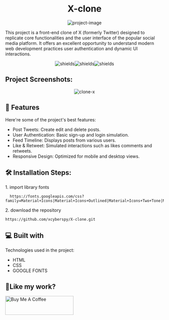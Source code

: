 <h1 align="center" id="title">X-clone</h1>

<p align="center"><img src="https://socialify.git.ci/xcyberspy/X-clone/image?forks=1&amp;issues=1&amp;language=1&amp;name=1&amp;owner=1&amp;pattern=Diagonal%20Stripes&amp;pulls=1&amp;stargazers=1&amp;theme=Auto" alt="project-image"></p>

<p id="description">This project is a front-end clone of X (formerly Twitter) designed to replicate core functionalities and the user interface of the popular social media platform. It offers an excellent opportunity to understand modern web development practices user authentication and dynamic UI interactions.</p>

<p align="center"><img src="https://img.shields.io/badge/html5-%23E34F26.svg?style=for-the-badge&amp;logo=html5&amp;logoColor=white" alt="shields"><img src="https://img.shields.io/badge/css3-%231572B6.svg?style=for-the-badge&amp;logo=css3&amp;logoColor=white" alt="shields"><img src="https://img.shields.io/badge/X-%23000000.svg?style=for-the-badge&amp;logo=X&amp;logoColor=white" alt="shields"></p>



<h2>Project Screenshots:</h2>

<p align="center"  href="https://ibb.co/6FtgG4P"><img src="https://i.ibb.co/HqPnRrz/clone-x.png" alt="clone-x" border="0"></p>


  
  
<h2>🧐 Features</h2>

Here're some of the project's best features:

*   Post Tweets: Create edit and delete posts.
*   User Authentication: Basic sign-up and login simulation.
*   Feed Timeline: Displays posts from various users.
*   Like & Retweet: Simulated interactions such as likes comments and retweets.
*   Responsive Design: Optimized for mobile and desktop views.

<h2>🛠️ Installation Steps:</h2>

<p>1. import library fonts</p>

```
  https://fonts.googleapis.com/css?family=Material+Icons|Material+Icons+Outlined|Material+Icons+Two+Tone|Material+Icons+Round|Material+Icons+Sharp
```

<p>2. download the repository</p>

```
https://github.com/xcyberspy/X-clone.git
```

  
  
<h2>💻 Built with</h2>

Technologies used in the project:

*   HTML
*   CSS
*   GOOGLE FONTS

<h2>💖Like my work?</h2>

<p><a href="https://www.buymeacoffee.com/xcyberspy" target="_blank"><img src="https://cdn.buymeacoffee.com/buttons/v2/default-yellow.png" alt="Buy Me A Coffee" style="height: 60px !important;width: 217px !important;"></a></p>
